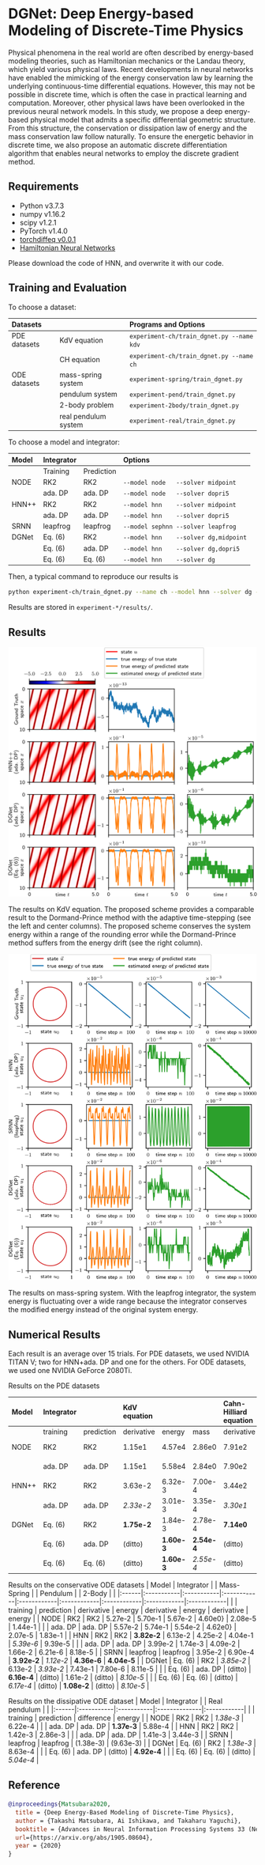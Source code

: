 # DGNet: Deep Energy-based Modeling of Discrete-Time Physics

Physical phenomena in the real world are often described by energy-based modeling theories, such as Hamiltonian mechanics or the Landau theory, which yield various physical laws.
Recent developments in neural networks have enabled the mimicking of the energy conservation law by learning the underlying continuous-time differential equations.
However, this may not be possible in discrete time, which is often the case in practical learning and computation.
Moreover, other physical laws have been overlooked in the previous neural network models.
In this study, we propose a deep energy-based physical model that admits a specific differential geometric structure.
From this structure, the conservation or dissipation law of energy and the mass conservation law follow naturally.
To ensure the energetic behavior in discrete time, we also propose an automatic discrete differentiation algorithm that enables neural networks to employ the discrete gradient method.

## Requirements

- Python v3.7.3
- numpy v1.16.2
- scipy v1.2.1
- PyTorch v1.4.0
- [torchdiffeq v0.0.1](https://github.com/rtqichen/torchdiffeq)
- [Hamiltonian Neural Networks](https://github.com/greydanus/hamiltonian-nn)

Please download the code of HNN, and overwrite it with our code.

## Training and Evaluation

To choose a dataset:

| Datasets     |                      | Programs and Options                      |
|:-------------|:---------------------|:------------------------------------------|
| PDE datasets | KdV equation         | `experiment-ch/train_dgnet.py --name kdv` |
|              | CH equation          | `experiment-ch/train_dgnet.py --name ch`  |
| ODE datasets | mass-spring system   | `experiment-spring/train_dgnet.py`        |
|              | pendulum system      | `experiment-pend/train_dgnet.py`          |
|              | 2-body problem       | `experiment-2body/train_dgnet.py`         |
|              | real pendulum system | `experiment-real/train_dgnet.py`          |

To choose a model and integrator:

| Model | Integrator |            | Options                               |
|:------|:-----------|------------|:--------------------------------------|
|       | Training   | Prediction |                                       |
| NODE  | RK2        | RK2        | `--model node   --solver midpoint`    |
|       | ada. DP    | ada. DP    | `--model node   --solver dopri5`      |
| HNN++ | RK2        | RK2        | `--model hnn    --solver midpoint`    |
|       | ada. DP    | ada. DP    | `--model hnn    --solver dopri5`      |
| SRNN  | leapfrog   | leapfrog   | `--model sephnn --solver leapfrog`    |
| DGNet | Eq. (6)    | RK2        | `--model hnn    --solver dg,midpoint` |
|       | Eq. (6)    | ada. DP    | `--model hnn    --solver dg,dopri5`   |
|       | Eq. (6)    | Eq. (6)    | `--model hnn    --solver dg`          |

Then, a typical command to reproduce our results is

```sh
python experiment-ch/train_dgnet.py --name ch --model hnn --solver dg --seed 0 --verbose
```

Results are stored in `experiment-*/results/`.

## Results

![Results on KdV equation](./images/kdv.png)

The results on KdV equation.
The proposed scheme provides a comparable result to the Dormand-Prince method with the adaptive time-stepping (see the left and center columns).
The proposed scheme conserves the system energy within a range of the rounding error while the Dormand-Prince method suffers from the energy drift (see the right column).

![Results on mass-spring system](./images/spring.png)

The results on mass-spring system.
With the leapfrog integrator, the system energy is fluctuating over a wide range because the integrator conserves the modified energy instead of the original system energy.

## Numerical Results

Each result is an average over 15 trials.
For PDE datasets, we used NVIDIA TITAN V; two for HNN+ada. DP and one for the others.
For ODE datasets, we used one NVIDIA GeForce 2080Ti.

Results on the PDE datasets

| Model | Integrator |            | KdV equation |             |             | Cahn-Hilliard equation |             |             |
|:------|:-----------|------------|:-------------|:------------|:------------|:-----------------------|:------------|:------------|
|       | training   | prediction | derivative   | energy      | mass        | derivative             | energy      | mass        |
| NODE  | RK2        | RK2        | 1.15e1       | 4.57e4      | 2.86e0      | 7.91e2                 | 1.43e-2     | 9.15e-1     |
|       | ada. DP    | ada. DP    | 1.15e1       | 5.58e4      | 2.84e0      | 7.90e2                 | 1.42e-2     | 9.14e-1     |
| HNN++ | RK2        | RK2        | 3.63e-2      | 6.32e-3     | 7.00e-4     | 3.44e2                 | 1.33e-1     | 8.76e-2     |
|       | ada. DP    | ada. DP    | *2.33e-2*    | 3.01e-3     | 3.35e-4     | *3.30e1*               | 4.89e-6     | 7.95e-4     |
| DGNet | Eq. (6)    | RK2        | **1.75e-2**  | 1.84e-3     | 2.78e-4     | **7.14e0**             | 6.61e0      | 8.22e-1     |
|       | Eq. (6)    | ada. DP    | (ditto)      | **1.60e-3** | **2.54e-4** | (ditto)                | **3.39e-7** | **6.95e-5** |
|       | Eq. (6)    | Eq. (6)    | (ditto)      | **1.60e-3** | *2.55e-4*   | (ditto)                | *3.40e-7*   | *6.96e-5*   |

Results on the conservative ODE datasets
| Model | Integrator |            | Mass-Spring |             | Pendulum    |             | 2-Body      |             |
|:------|:-----------|:-----------|:------------|:------------|:------------|:------------|:------------|:------------|
|       | training   | prediction | derivative  | energy      | derivative  | energy      | derivative  | energy      |
| NODE  | RK2        | RK2        | 5.27e-2     | 5.70e-1     | 5.67e-2     | 4.60e0}     | 2.08e-5     | 1.44e-1     |
|       | ada. DP    | ada. DP    | 5.57e-2     | 5.74e-1     | 5.54e-2     | 4.62e0}     | 2.07e-5     | 1.83e-1     |
| HNN   | RK2        | RK2        | **3.82e-2** | 6.13e-2     | 4.25e-2     | 4.04e-1     | *5.39e-6*   | 9.39e-5     |
|       | ada. DP    | ada. DP    | 3.99e-2     | 1.74e-3     | 4.09e-2     | 1.66e-2     | 6.21e-6     | 8.18e-5     |
| SRNN  | leapfrog   | leapfrog   | 3.95e-2     | 6.90e-4     | **3.92e-2** | *1.12e-2*   | **4.36e-6** | **4.04e-5** |
| DGNet | Eq. (6)    | RK2        | *3.85e-2*   | 6.13e-2     | *3.93e-2*   | 7.43e-1     | 7.80e-6     | 8.11e-5     |
|       | Eq. (6)    | ada. DP    | (ditto)     | **6.16e-4** | (ditto)     | 1.61e-2     | (ditto)     | *8.10e-5*   |
|       | Eq. (6)    | Eq. (6)    | (ditto)     | *6.17e-4*   | (ditto)     | **1.08e-2** | (ditto)     | *8.10e-5*   |

Results on the dissipative ODE dataset
| Model | Integrator |            | Real pendulum |             |
|:------|:-----------|:-----------|:--------------|:------------|
|       | training   | prediction | difference    | energy      |
| NODE  | RK2        | RK2        | *1.38e-3*     | 6.22e-4     |
|       | ada. DP    | ada. DP    | **1.37e-3**   | 5.88e-4     |
| HNN   | RK2        | RK2        | 1.42e-3       | 2.86e-3     |
|       | ada. DP    | ada. DP    | 1.41e-3       | 3.44e-3     |
| SRNN  | leapfrog   | leapfrog   | (1.38e-3)     | (9.63e-3)   |
| DGNet | Eq. (6)    | RK2        | *1.38e-3*     | 8.63e-4     |
|       | Eq. (6)    | ada. DP    | (ditto)       | **4.92e-4** |
|       | Eq. (6)    | Eq. (6)    | (ditto)       | *5.04e-4*   |


## Reference

```bibtex
@inproceedings{Matsubara2020,
  title = {Deep Energy-Based Modeling of Discrete-Time Physics},
  author = {Takashi Matsubara, Ai Ishikawa, and Takaharu Yaguchi},
  booktitle = {Advances in Neural Information Processing Systems 33 (NeurIPS2020)},
  url={https://arxiv.org/abs/1905.08604},
  year = {2020}
}
```
